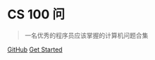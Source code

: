 <!-- ![logo](_media/logo2.png) -->

# CS 100 问

> 一名优秀的程序员应该掌握的计算机问题合集

[GitHub](https://github.com/docsifyjs/docsify/)
[Get Started](#introduction)
